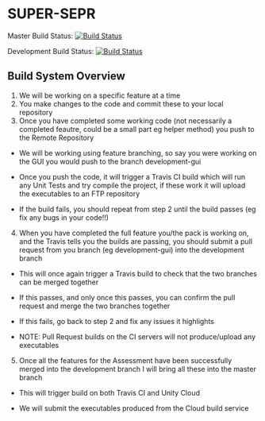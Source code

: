 # SUPER-SEPR
Master Build Status:      [![Build Status](https://travis-ci.com/Tim020/SUPER-SEPR.svg?token=qMfN6sV8zutVhqDkoxF9&branch=master)](https://travis-ci.com/Tim020/SUPER-SEPR)

Development Build Status: [![Build Status](https://travis-ci.com/Tim020/SUPER-SEPR.svg?token=qMfN6sV8zutVhqDkoxF9&branch=development)](https://travis-ci.com/Tim020/SUPER-SEPR)

## Build System Overview

1. We will be working on a specific feature at a time
2. You make changes to the code and commit these to your local repository
3. Once you have completed some working code (not necessarily a completed feautre, could be a small part eg helper method) you push to the Remote Repository

* We will be working using feature branching, so say you were working on the GUI you would push to the branch development-gui

* Once you push the code, it will trigger a Travis CI build which will run any Unit Tests and try compile the project, if these work it will upload the executables to an FTP repository

* If the build fails, you should repeat from step 2 until the build passes (eg fix any bugs in your code!!)

4. When you have completed the full feature you/the pack is working on, and the Travis tells you the builds are passing, you should submit a pull request from you branch (eg development-gui) into the development branch

* This will once again trigger a Travis build to check that the two branches can be merged together

* If this passes, and only once this passes, you can confirm the pull request and merge the two branches together

* If this fails, go back to step 2 and fix any issues it highlights

* NOTE: Pull Request builds on the CI servers will not produce/upload any executables

5. Once all the features for the Assessment have been successfully merged into the development branch I will bring all these into the master branch

* This will trigger build on both Travis CI and Unity Cloud

* We will submit the executables produced from the Cloud build service
